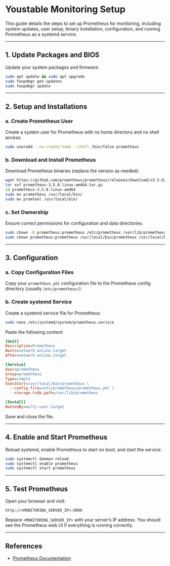 # Youstable Monitoring Setup

This guide details the steps to set up Prometheus for monitoring, including system updates, user setup, binary installation, configuration, and running Prometheus as a systemd service.

---

## 1. Update Packages and BIOS

Update your system packages and firmware:

```bash
sudo apt update && sudo apt upgrade
sudo fwupdmgr get-updates
sudo fwupdmgr update
```

---

## 2. Setup and Installations

### a. Create Prometheus User

Create a system user for Prometheus with no home directory and no shell access:

```bash
sudo useradd --no-create-home --shell /bin/false prometheus
```

### b. Download and Install Prometheus

Download Prometheus binaries (replace the version as needed):

```bash
wget https://github.com/prometheus/prometheus/releases/download/v3.5.0/prometheus-3.5.0.linux-amd64.tar.gz
tar xvf prometheus-3.5.0.linux-amd64.tar.gz
cd prometheus-3.5.0.linux-amd64
sudo mv prometheus /usr/local/bin/
sudo mv promtool /usr/local/bin/
```

### c. Set Ownership

Ensure correct permissions for configuration and data directories:

```bash
sudo chown -R prometheus:prometheus /etc/prometheus /var/lib/prometheus
sudo chown prometheus:prometheus /usr/local/bin/prometheus /usr/local/bin/promtool
```

---

## 3. Configuration

### a. Copy Configuration Files

Copy your `prometheus.yml` configuration file to the Prometheus config directory (usually `/etc/prometheus/`).

### b. Create systemd Service

Create a systemd service file for Prometheus:

```bash
sudo nano /etc/systemd/system/prometheus.service
```

Paste the following content:

```ini
[Unit]
Description=Prometheus
Wants=network-online.target
After=network-online.target

[Service]
User=prometheus
Group=prometheus
Type=simple
ExecStart=/usr/local/bin/prometheus \
  --config.file=/etc/prometheus/prometheus.yml \
  --storage.tsdb.path=/var/lib/prometheus

[Install]
WantedBy=multi-user.target
```

Save and close the file.

---

## 4. Enable and Start Prometheus

Reload systemd, enable Prometheus to start on boot, and start the service:

```bash
sudo systemctl daemon-reload
sudo systemctl enable prometheus
sudo systemctl start prometheus
```

---

## 5. Test Prometheus

Open your browser and visit:

```
http://<MONITORING_SERVER_IP>:9090
```

Replace `<MONITORING_SERVER_IP>` with your server’s IP address. You should see the Prometheus web UI if everything is running correctly.

---

## References

- [Prometheus Documentation](https://prometheus.io/docs/)
